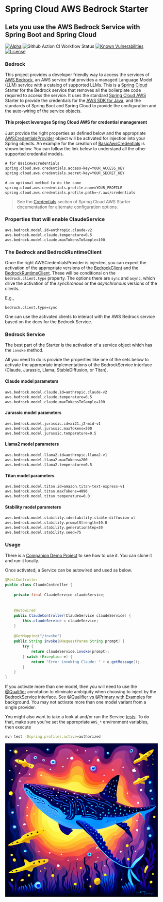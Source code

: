 # Spring Cloud AWS Bedrock Starter
## Lets you use the AWS Bedrock Service with Spring Boot and Spring Cloud

[![Alpha](https://img.shields.io/badge/Release-Alpha-darkred)](https://img.shields.io/badge/Release-Alpha-darkred) ![Github Action CI Workflow Status](https://github.com/clue2solve/aws-bedrock-springtboot-starter/actions/workflows/ci.yml/badge.svg) [![Known Vulnerabilities](https://snyk.io/test/github/clue2solve/aws-bedrock-springtboot-starter/badge.svg?style=plastic)](https://snyk.io/test/github/clue2solve/aws-bedrock-springtboot-starter) [![License](https://img.shields.io/badge/License-Apache%202.0-blue.svg)](https://opensource.org/licenses/Apache-2.0)

### Bedrock 
This project provides a developer friendly way to access the services of [AWS Bedrock](https://aws.amazon.com/bedrock/), an AWS service that provides a managed Language Model (LLM) service with a catalog of supported LLMs.
This is a [Spring Cloud](https://spring.io/projects/spring-cloud) Starter for the Bedrock service that removes all the boilerplate code required to access the service. It uses the standard [Spring Cloud AWS](https://docs.awspring.io/spring-cloud-aws/docs/3.0.3/reference/html/index.html) Starter to provide the credentials for the [AWS SDK for Java](https://aws.amazon.com/sdk-for-java/), and the standards of Spring Boot and Spring Cloud to provide the configuration and the auto-wiring of the service objects.

#### This project leverages Spring Cloud AWS for credential management 

Just provide the right properties as defined below and the appropriate [AWSCredentialsProvider](https://docs.aws.amazon.com/AWSJavaSDK/latest/javadoc/com/amazonaws/auth/AWSCredentialsProvider.html) object will be activated for injection into your Spring objects. An example for the creation of [BasicAwsCredentials](https://docs.aws.amazon.com/AWSJavaSDK/latest/javadoc/com/amazonaws/auth/BasicAWSCredentials.html) is shown below. You can follow the link below to understand all the other supported credential models. 

```properties
# for BasicAwsCredentials
spring.cloud.aws.credentials.access-key=YOUR_ACCESS_KEY
spring.cloud.aws.credentials.secret-key=YOUR_SECRET_KEY

# an optional method to do the same
spring.cloud.aws.credentials.profile.name=YOUR_PROFILE
spring.cloud.aws.credentials.profile.path=~/.aws/credentials
```
> See the [Credentials](https://docs.awspring.io/spring-cloud-aws/docs/3.0.3/reference/html/index.html#credentials) section of Spring Cloud AWS Starter documentation for alternate configuration options.

### Properties that will enable ClaudeService

```properties
aws.bedrock.model.id=anthropic.claude-v2
aws.bedrock.model.claude.temperature=0.5
aws.bedrock.model.claude.maxTokensToSample=100
```

### The Bedrock and BedrockRuntimeClient

Once the right AWSCredentialsProvider is injected, you can expect the activation of the appropriate versions of the [BedrockClient](https://sdk.amazonaws.com/java/api/latest/software/amazon/awssdk/services/bedrock/BedrockClient.html) and the [BedrockRuntimeClient](https://sdk.amazonaws.com/java/api/latest/software/amazon/awssdk/services/bedrockruntime/BedrockRuntimeClient.html). These will be conditional on the `bedrock.client.type` property. The options there are `sync` and `async`, which drive the activation of the _synchronous_ or the _asynchronous_ versions of the clients. 

E.g.,

```property
bedrock.client.type=sync
```

One can use the activated clients to interact with the AWS Bedrock service based on the docs for the Bedrock Service. 

### Bedrock Service

The best part of the Starter is the activation of a service object which has the `invoke` method.

All you need to do is provide the properties like one of the sets below to activate the appropriate implementations of the BedrockService interface (Claude, Jurassic, Llama, StableDiffusion, or Titan).

#### Claude model parameters

```properties
aws.bedrock.model.claude.id=anthropic.claude-v2
aws.bedrock.model.claude.temperature=0.5
aws.bedrock.model.claude.maxTokensToSample=100
```

#### Jurassic model parameters

```properties 
aws.bedrock.model.jurassic.id=ai21.j2-mid-v1
aws.bedrock.model.jurassic.maxTokens=200
aws.bedrock.model.jurassic.temperature=0.5
```

#### Llama2 model parameters

```properties
aws.bedrock.model.llama2.id=anthropic.llama2-v1
aws.bedrock.model.llama2.maxTokens=200
aws.bedrock.model.llama2.temperature=0.5
```

#### Titan model parameters

```properties
aws.bedrock.model.titan.id=amazon.titan-text-express-v1
aws.bedrock.model.titan.maxTokens=4096
aws.bedrock.model.titan.temperature=0.0
```

#### Stability model parameters

```properties
aws.bedrock.model.stability.id=stability.stable-diffusion-xl
aws.bedrock.model.stability.promptStrength=10.0
aws.bedrock.model.stability.generationStep=30
aws.bedrock.model.stability.seed=75
```

### Usage

There is a [Companion Demo Project](https://github.com/clue2solve/BedrockSpringBootStarterDemo) to see how to use it. You can clone it and run it locally.

Once activated, a Service can be autowired and used as below.

```java
@RestController
public class ClaudeController {

    private final ClaudeService claudeService;


    @Autowired
    public ClaudeController(ClaudeService claudeService) {
        this.claudeService = claudeService;
    }

    @GetMapping("/invoke")
    public String invoke(@RequestParam String prompt) {
        try {
            return claudeService.invoke(prompt);
        } catch (Exception e) {
            return "Error invoking Claude: " + e.getMessage();
        }
    }
}
```

If you activate more than one model, then you will need to use the [@Qualifier](https://docs.spring.io/spring-framework/docs/current/javadoc-api/org/springframework/beans/factory/annotation/Qualifier.html) annotation to eliminate ambiguity when choosing to inject by the [BedrockService](src/main/java/io/clue2solve/aws/bedrock/springboot/starter/service/BedrockService.java) interface. See [@Qualifier vs @Primary with Examples](https://javainfinite.com/spring-boot/qualifier-vs-primary-with-examples/) for background.
You may not activate more than one model variant from a single provider.

You might also want to take a look at and/or run the Service [tests](src/test/java/io/clue2solve/aws/bedrock/springboot/starter/service/impl).  To do that, make sure you've set the appropriate `AWS_*` environment variables, then execute

```bash
mvn test -Dspring.profiles.active=authorized
```

![Cosmic Whaleshark generated by Stable Diffusion](assets/cosmic-whale-shark.png)